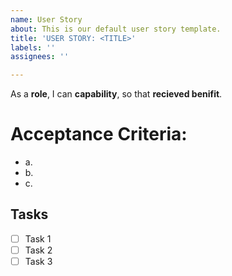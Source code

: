 ```yaml
---
name: User Story
about: This is our default user story template.
title: 'USER STORY: <TITLE>'
labels: ''
assignees: ''

---
```


As a **role**, I can **capability**, so that **recieved benifit**.

# Acceptance Criteria:
* a.
* b.
* c.

## Tasks
- [ ] Task 1
- [ ] Task 2
- [ ] Task 3
